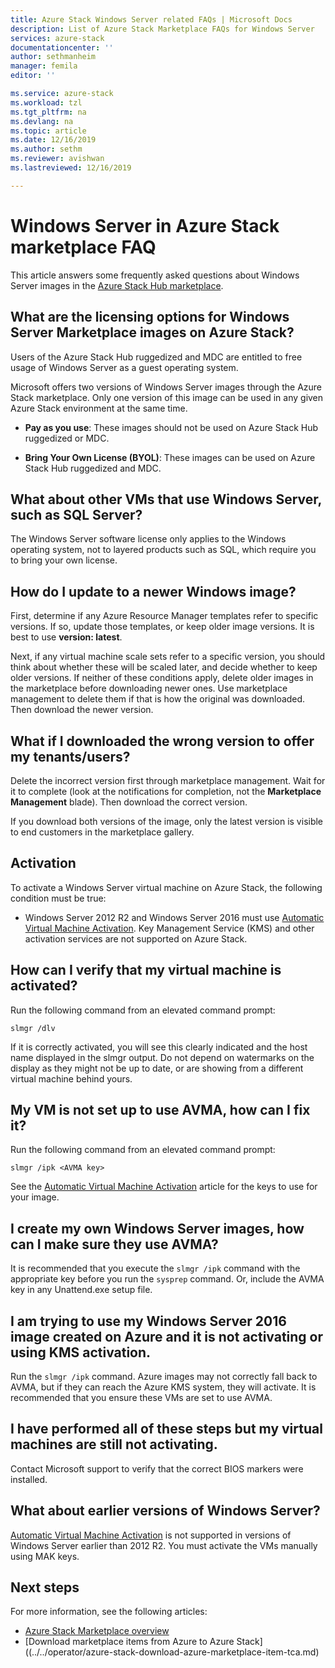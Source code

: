 ```yaml
---
title: Azure Stack Windows Server related FAQs | Microsoft Docs
description: List of Azure Stack Marketplace FAQs for Windows Server
services: azure-stack
documentationcenter: ''
author: sethmanheim
manager: femila
editor: ''

ms.service: azure-stack
ms.workload: tzl
ms.tgt_pltfrm: na
ms.devlang: na
ms.topic: article
ms.date: 12/16/2019
ms.author: sethm
ms.reviewer: avishwan
ms.lastreviewed: 12/16/2019

---
```


# Windows Server in Azure Stack marketplace FAQ

This article answers some frequently asked questions about Windows Server images in the [Azure Stack Hub marketplace](../../operator/azure-stack-marketplace.md).

## What are the licensing options for Windows Server Marketplace images on Azure Stack?

Users of the Azure Stack Hub ruggedized and MDC are entitled to free usage of Windows Server as a guest operating system.

Microsoft offers two versions of Windows Server images through the Azure Stack marketplace. Only one version of this image can be used in any given Azure Stack environment at the same time.

- **Pay as you use**: These images should not be used on Azure Stack Hub ruggedized or MDC.

- **Bring Your Own License (BYOL)**: These images can be used on Azure Stack Hub ruggedized and MDC.

## What about other VMs that use Windows Server, such as SQL Server?

The Windows Server software license only applies to the Windows operating system, not to layered products such as SQL, which require you to bring your own license.

## How do I update to a newer Windows image?

First, determine if any Azure Resource Manager templates refer to specific versions. If so, update those templates, or keep older image versions. It is best to use **version: latest**.

Next, if any virtual machine scale sets refer to a specific version, you should think about whether these will be scaled later, and decide whether to keep older versions. If neither of these conditions apply, delete older images in the marketplace before downloading newer ones. Use marketplace management to delete them if that is how the original was downloaded. Then download the newer version.

## What if I downloaded the wrong version to offer my tenants/users?

Delete the incorrect version first through marketplace management. Wait for it to complete (look at the notifications for completion, not the **Marketplace Management** blade). Then download the correct version.

If you download both versions of the image, only the latest version is visible to end customers in the marketplace gallery.

## Activation

To activate a Windows Server virtual machine on Azure Stack, the following condition must be true:

- Windows Server 2012 R2 and Windows Server 2016 must use [Automatic Virtual Machine Activation](/previous-versions/windows/it-pro/windows-server-2012-R2-and-2012/dn303421(v=ws.11)). Key Management Service (KMS) and other activation services are not supported on Azure Stack.

## How can I verify that my virtual machine is activated?

Run the following command from an elevated command prompt:

```shell
slmgr /dlv
```

If it is correctly activated, you will see this clearly indicated and the host name displayed in the slmgr output. Do not depend on watermarks on the display as they might not be up to date, or are showing from a different virtual machine behind yours.

## My VM is not set up to use AVMA, how can I fix it?

Run the following command from an elevated command prompt:

```shell
slmgr /ipk <AVMA key>
```

See the [Automatic Virtual Machine Activation](/previous-versions/windows/it-pro/windows-server-2012-R2-and-2012/dn303421(v=ws.11)) article for the keys to use for your image.

## I create my own Windows Server images, how can I make sure they use AVMA?

It is recommended that you execute the `slmgr /ipk` command with the appropriate key before you run the `sysprep` command. Or, include the AVMA key in any Unattend.exe setup file.

## I am trying to use my Windows Server 2016 image created on Azure and it is not activating or using KMS activation.

Run the `slmgr /ipk` command. Azure images may not correctly fall back to AVMA, but if they can reach the Azure KMS system, they will activate. It is recommended that you ensure these VMs are set to use AVMA.

## I have performed all of these steps but my virtual machines are still not activating.

Contact Microsoft support to verify that the correct BIOS markers were installed.

## What about earlier versions of Windows Server?

[Automatic Virtual Machine Activation](/previous-versions/windows/it-pro/windows-server-2012-R2-and-2012/dn303421(v=ws.11)) is not supported in versions of Windows Server earlier than 2012 R2. You must activate the VMs manually using MAK keys.

## Next steps

For more information, see the following articles:

- [Azure Stack Marketplace overview](../../operator/azure-stack-marketplace.md)
- [Download marketplace items from Azure to Azure Stack]((../../operator/azure-stack-download-azure-marketplace-item-tca.md)
